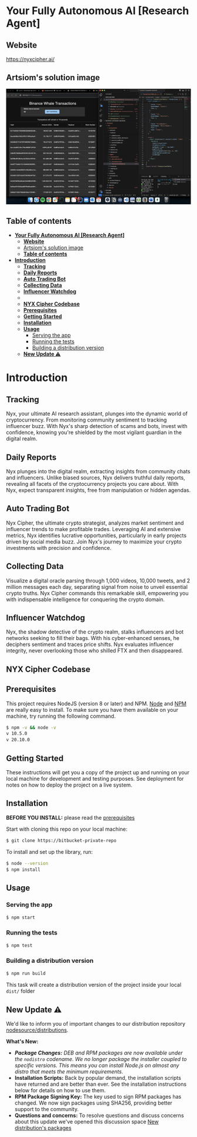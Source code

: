 # **Your Fully Autonomous AI [Research Agent]**

## **Website**

https://nyxcipher.ai/

## Artsiom's solution image

![Solution image](image.png)

## **Table of contents**

- [**Your Fully Autonomous AI \[Research Agent\]**](#your-fully-autonomous-ai-research-agent)
  - [**Website**](#website)
  - [Artsiom's solution image](#artsioms-solution-image)
  - [**Table of contents**](#table-of-contents)
- [**Introduction**](#introduction)
  - [**Tracking**](#tracking)
  - [**Daily Reports**](#daily-reports)
  - [**Auto Trading Bot**](#auto-trading-bot)
  - [**Collecting Data**](#collecting-data)
  - [**Influencer Watchdog**](#influencer-watchdog)
  - [](#)
  - [**NYX Cipher Codebase**](#nyx-cipher-codebase)
  - [**Prerequisites**](#prerequisites)
  - [**Getting Started**](#getting-started)
  - [**Installation**](#installation)
  - [**Usage**](#usage)
    - [Serving the app](#serving-the-app)
    - [Running the tests](#running-the-tests)
    - [Building a distribution version](#building-a-distribution-version)
  - [**New Update ⚠️**](#new-update-️)

# **Introduction**

## **Tracking**

Nyx, your ultimate AI research assistant, plunges into the dynamic world of cryptocurrency. From monitoring community sentiment to tracking influencer buzz. With Nyx's sharp detection of scams and bots, invest with confidence, knowing you're shielded by the most vigilant guardian in the digital realm.

## **Daily Reports**

Nyx plunges into the digital realm, extracting insights from community chats and influencers. Unlike biased sources, Nyx delivers truthful daily reports, revealing all facets of the cryptocurrency projects you care about. With Nyx, expect transparent insights, free from manipulation or hidden agendas.

## **Auto Trading Bot**

Nyx Cipher, the ultimate crypto strategist, analyzes market sentiment and influencer trends to make profitable trades. Leveraging AI and extensive metrics, Nyx identifies lucrative opportunities, particularly in early projects driven by social media buzz. Join Nyx's journey to maximize your crypto investments with precision and confidence.

## **Collecting Data**

Visualize a digital oracle parsing through 1,000 videos, 10,000 tweets, and 2 million messages each day, separating signal from noise to unveil essential crypto truths. Nyx Cipher commands this remarkable skill, empowering you with indispensable intelligence for conquering the crypto domain.

## **Influencer Watchdog**

Nyx, the shadow detective of the crypto realm, stalks influencers and bot networks seeking to fill their bags. With his cyber-enhanced senses, he deciphers sentiment and traces price shifts. Nyx evaluates influencer integrity, never overlooking those who shilled FTX and then disappeared.

##

## **NYX Cipher Codebase**

## **Prerequisites**

This project requires NodeJS (version 8 or later) and NPM.
[Node](http://nodejs.org/) and [NPM](https://npmjs.org/) are really easy to install.
To make sure you have them available on your machine,
try running the following command.

```sh
$ npm -v && node -v
v 10.5.0
v 20.10.0
```

## **Getting Started**

These instructions will get you a copy of the project up and running on your local machine for development and testing purposes. See deployment for notes on how to deploy the project on a live system.

## **Installation**

**BEFORE YOU INSTALL:** please read the [prerequisites](#prerequisites)

Start with cloning this repo on your local machine:

```sh
$ git clone https://bitbucket-private-repo
```

To install and set up the library, run:

```sh
$ node --version
$ npm install
```

## **Usage**

### Serving the app

```sh
$ npm start
```

### Running the tests

```sh
$ npm test
```

### Building a distribution version

```sh
$ npm run build
```

This task will create a distribution version of the project
inside your local `dist/` folder

## **New Update ⚠️**

We'd like to inform you of important changes to our distribution repository [nodesource/distributions](https://github.com/nodesource/distributions).

**What's New:**

- _**Package Changes:** DEB and RPM packages are now available under the `nodistro` codename. We no longer package the installer coupled to specific versions. This means you can install Node.js on almost any distro that meets the minimum requirements._
- **Installation Scripts:** Back by popular demand, the installation scripts have returned and are better than ever. See the installation instructions below for details on how to use them.
- **RPM Package Signing Key:** The key used to sign RPM packages has changed. We now sign packages using SHA256, providing better support to the community.
- **Questions and concerns:** To resolve questions and discuss concerns about this update we've opened this discussion space [New distribution&#39;s packages](https://github.com/nodesource/distributions/discussions/#123456)

